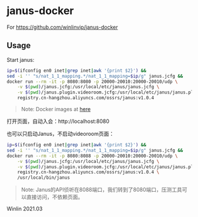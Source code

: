 # janus-docker 

For https://github.com/winlinvip/janus-docker

## Usage

Start janus:

```bash
ip=$(ifconfig en0 inet|grep inet|awk '{print $2}') &&
sed -i '' "s/nat_1_1_mapping.*/nat_1_1_mapping=$ip/g" janus.jcfg &&
docker run --rm -it -p 8080:8080 -p 20000-20010:20000-20010/udp \
    -v $(pwd)/janus.jcfg:/usr/local/etc/janus/janus.jcfg \
    -v $(pwd)/janus.plugin.videoroom.jcfg:/usr/local/etc/janus/janus.plugin.videoroom.jcfg \
    registry.cn-hangzhou.aliyuncs.com/ossrs/janus:v1.0.4
```

> Note: Docker images at [here](https://cr.console.aliyun.com/repository/cn-hangzhou/ossrs/janus/images)

打开页面，自动入会：http://localhost:8080

也可以只启动Janus，不启动videoroom页面：

```bash
ip=$(ifconfig en0 inet|grep inet|awk '{print $2}') &&
sed -i '' "s/nat_1_1_mapping.*/nat_1_1_mapping=$ip/g" janus.jcfg &&
docker run --rm -it -p 8080:8088 -p 20000-20010:20000-20010/udp \
    -v $(pwd)/janus.jcfg:/usr/local/etc/janus/janus.jcfg \
    -v $(pwd)/janus.plugin.videoroom.jcfg:/usr/local/etc/janus/janus.plugin.videoroom.jcfg \
    registry.cn-hangzhou.aliyuncs.com/ossrs/janus:v1.0.4 \
    /usr/local/bin/janus
```

> Note: Janus的API侦听在8088端口，我们转到了8080端口，压测工具可以直接访问，不依赖页面。

Winlin 2021.03

